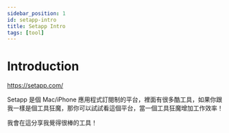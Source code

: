 ```yaml
---
sidebar_position: 1
id: setapp-intro
title: Setapp Intro
tags: [tool]
---
```


# Introduction

https://setapp.com/

Setapp 是個 Mac/iPhone 應用程式訂閱制的平台，裡面有很多酷工具，如果你跟我一樣是個工具狂魔，那你可以試試看這個平台，當一個工具狂魔增加工作效率！

我會在這分享我覺得很棒的工具！